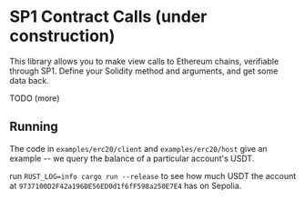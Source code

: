 # SP1 Contract Calls (under construction)

This library allows you to make view calls to Ethereum chains, verifiable through SP1. Define your Solidity method and arguments, and get some data back. 

TODO (more)

## Running

The code in `examples/erc20/client` and `examples/erc20/host` give an example -- we query the balance of a particular account's USDT. 

run `RUST_LOG=info cargo run --release` to see how much USDT the account at `9737100D2F42a196DE56ED0d1f6fF598a250E7E4` has on Sepolia. 
